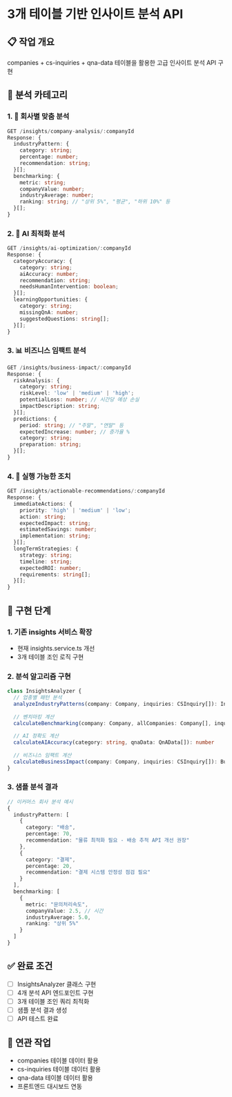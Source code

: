 # 3개 테이블 기반 인사이트 분석 API

## 📋 작업 개요
companies + cs-inquiries + qna-data 테이블을 활용한 고급 인사이트 분석 API 구현

## 🎯 분석 카테고리

### 1. 🏢 회사별 맞춤 분석
```typescript
GET /insights/company-analysis/:companyId
Response: {
  industryPattern: {
    category: string;
    percentage: number;
    recommendation: string;
  }[];
  benchmarking: {
    metric: string;
    companyValue: number;
    industryAverage: number;
    ranking: string; // "상위 5%", "평균", "하위 10%" 등
  }[];
}
```

### 2. 🤖 AI 최적화 분석
```typescript
GET /insights/ai-optimization/:companyId
Response: {
  categoryAccuracy: {
    category: string;
    aiAccuracy: number;
    recommendation: string;
    needsHumanIntervention: boolean;
  }[];
  learningOpportunities: {
    category: string;
    missingQnA: number;
    suggestedQuestions: string[];
  }[];
}
```

### 3. 📊 비즈니스 임팩트 분석
```typescript
GET /insights/business-impact/:companyId
Response: {
  riskAnalysis: {
    category: string;
    riskLevel: 'low' | 'medium' | 'high';
    potentialLoss: number; // 시간당 예상 손실
    impactDescription: string;
  }[];
  predictions: {
    period: string; // "주말", "연말" 등
    expectedIncrease: number; // 증가율 %
    category: string;
    preparation: string;
  }[];
}
```

### 4. 🎯 실행 가능한 조치
```typescript
GET /insights/actionable-recommendations/:companyId
Response: {
  immediateActions: {
    priority: 'high' | 'medium' | 'low';
    action: string;
    expectedImpact: string;
    estimatedSavings: number;
    implementation: string;
  }[];
  longTermStrategies: {
    strategy: string;
    timeline: string;
    expectedROI: number;
    requirements: string[];
  }[];
}
```

## 🔧 구현 단계

### 1. 기존 insights 서비스 확장
- 현재 insights.service.ts 개선
- 3개 테이블 조인 로직 구현

### 2. 분석 알고리즘 구현
```typescript
class InsightsAnalyzer {
  // 업종별 패턴 분석
  analyzeIndustryPatterns(company: Company, inquiries: CSInquiry[]): IndustryPattern[]
  
  // 벤치마킹 계산
  calculateBenchmarking(company: Company, allCompanies: Company[], inquiries: CSInquiry[]): Benchmarking[]
  
  // AI 정확도 계산
  calculateAIAccuracy(category: string, qnaData: QnAData[]): number
  
  // 비즈니스 임팩트 계산
  calculateBusinessImpact(company: Company, inquiries: CSInquiry[]): BusinessImpact[]
}
```

### 3. 샘플 분석 결과
```typescript
// 이커머스 회사 분석 예시
{
  industryPattern: [
    {
      category: "배송",
      percentage: 70,
      recommendation: "물류 최적화 필요 - 배송 추적 API 개선 권장"
    },
    {
      category: "결제", 
      percentage: 20,
      recommendation: "결제 시스템 안정성 점검 필요"
    }
  ],
  benchmarking: [
    {
      metric: "문의처리속도",
      companyValue: 2.5, // 시간
      industryAverage: 5.0,
      ranking: "상위 5%"
    }
  ]
}
```

## ✅ 완료 조건
- [ ] InsightsAnalyzer 클래스 구현
- [ ] 4개 분석 API 엔드포인트 구현
- [ ] 3개 테이블 조인 쿼리 최적화
- [ ] 샘플 분석 결과 생성
- [ ] API 테스트 완료

## 🔗 연관 작업
- companies 테이블 데이터 활용
- cs-inquiries 테이블 데이터 활용  
- qna-data 테이블 데이터 활용
- 프론트엔드 대시보드 연동
